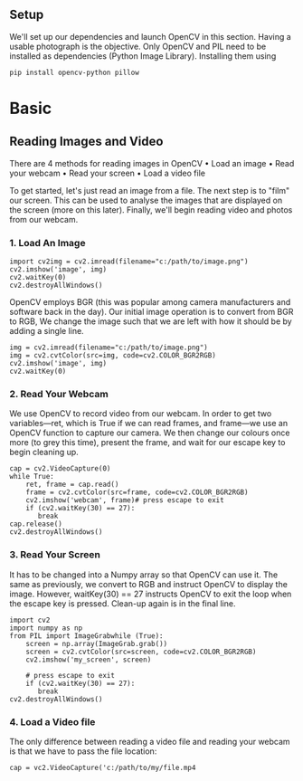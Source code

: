 ## Setup
We'll set up our dependencies and launch OpenCV in this section. Having a usable photograph is the objective. Only OpenCV and PIL need to be installed as dependencies (Python Image Library). Installing them using
```
pip install opencv-python pillow
```

# **Basic**

## Reading Images and Video
There are 4 methods for reading images in OpenCV
• Load an image
• Read your webcam
• Read your screen
• Load a video file


To get started, let's just read an image from a file. The next step is to "film" our screen. This can be used to analyse the images that are displayed on the screen (more on this later). Finally, we'll begin reading video and photos from our webcam.
### 1. Load An Image
```
import cv2img = cv2.imread(filename="c:/path/to/image.png")
cv2.imshow('image', img)
cv2.waitKey(0)
cv2.destroyAllWindows()
```
OpenCV employs BGR (this was popular among camera manufacturers and software back in the day). Our initial image operation is to convert from BGR to RGB, We change the image such that we are left with how it should be by adding a single line.
```
img = cv2.imread(filename="c:/path/to/image.png")
img = cv2.cvtColor(src=img, code=cv2.COLOR_BGR2RGB)
cv2.imshow('image', img)
cv2.waitKey(0)
```
### 2. Read Your Webcam
We use OpenCV to record video from our webcam. In order to get two variables—ret, which is True if we can read frames, and frame—we use an OpenCV function to capture our camera. We then change our colours once more (to grey this time), present the frame, and wait for our escape key to begin cleaning up.
```
cap = cv2.VideoCapture(0)
while True:
    ret, frame = cap.read()
    frame = cv2.cvtColor(src=frame, code=cv2.COLOR_BGR2RGB)
    cv2.imshow('webcam', frame)# press escape to exit
    if (cv2.waitKey(30) == 27):
       break
cap.release()
cv2.destroyAllWindows()
```
### 3. Read Your Screen
It has to be changed into a Numpy array so that OpenCV can use it. The same as previously, we convert to RGB and instruct OpenCV to display the image. However, waitKey(30) == 27 instructs OpenCV to exit the loop when the escape key is pressed. Clean-up again is in the final line.
```
import cv2
import numpy as np
from PIL import ImageGrabwhile (True):
    screen = np.array(ImageGrab.grab())
    screen = cv2.cvtColor(src=screen, code=cv2.COLOR_BGR2RGB)
    cv2.imshow('my_screen', screen)
    
    # press escape to exit
    if (cv2.waitKey(30) == 27):
       break
cv2.destroyAllWindows()
```
### 4. Load a Video file
The only difference between reading a video file and reading your webcam is that we have to pass the file location:
```
cap = vc2.VideoCapture('c:/path/to/my/file.mp4
```
